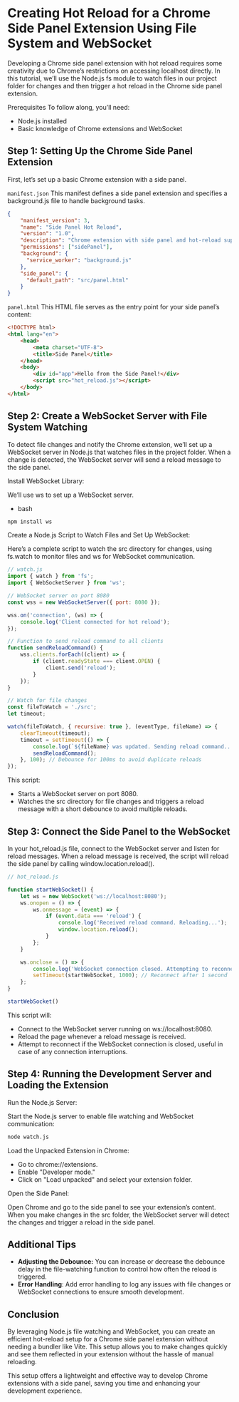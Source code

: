 # Creating Hot Reload for a Chrome Side Panel Extension Using File System and WebSocket
Developing a Chrome side panel extension with hot reload requires some creativity due to Chrome’s restrictions on accessing localhost directly. In this tutorial, we’ll use the Node.js fs module to watch files in our project folder for changes and then trigger a hot reload in the Chrome side panel extension.

Prerequisites
To follow along, you’ll need:

- Node.js installed
- Basic knowledge of Chrome extensions and WebSocket

## Step 1: Setting Up the Chrome Side Panel Extension
First, let’s set up a basic Chrome extension with a side panel.

`manifest.json`
This manifest defines a side panel extension and specifies a background.js file to handle background tasks.

```json
{
    "manifest_version": 3,
    "name": "Side Panel Hot Reload",
    "version": "1.0",
    "description": "Chrome extension with side panel and hot-reload support.",
    "permissions": ["sidePanel"],
    "background": {
      "service_worker": "background.js"
    },
    "side_panel": {
      "default_path": "src/panel.html"
    }
}
```
`panel.html`
This HTML file serves as the entry point for your side panel’s content:

```html
<!DOCTYPE html>
<html lang="en">
    <head>
        <meta charset="UTF-8">
        <title>Side Panel</title>
    </head>
    <body>
        <div id="app">Hello from the Side Panel!</div>
        <script src="hot_reload.js"></script>
    </body>
</html>
```

## Step 2: Create a WebSocket Server with File System Watching
To detect file changes and notify the Chrome extension, we’ll set up a WebSocket server in Node.js that watches files in the project folder. When a change is detected, the WebSocket server will send a reload message to the side panel.

Install WebSocket Library:

We’ll use ws to set up a WebSocket server.

- bash
```sh
npm install ws
```
Create a Node.js Script to Watch Files and Set Up WebSocket:

Here’s a complete script to watch the src directory for changes, using fs.watch to monitor files and ws for WebSocket communication.

```javascript
// watch.js
import { watch } from 'fs';
import { WebSocketServer } from 'ws';

// WebSocket server on port 8080
const wss = new WebSocketServer({ port: 8080 });

wss.on('connection', (ws) => {
    console.log('Client connected for hot reload');
});

// Function to send reload command to all clients
function sendReloadCommand() {
    wss.clients.forEach((client) => {
        if (client.readyState === client.OPEN) {
            client.send('reload');
        }
    });
}

// Watch for file changes
const fileToWatch = './src';
let timeout;

watch(fileToWatch, { recursive: true }, (eventType, fileName) => {
    clearTimeout(timeout);
    timeout = setTimeout(() => {
        console.log(`${fileName} was updated. Sending reload command...`);
        sendReloadCommand();
    }, 100); // Debounce for 100ms to avoid duplicate reloads
});
```
This script:

- Starts a WebSocket server on port 8080.
- Watches the src directory for file changes and triggers a reload message with a short debounce to avoid multiple reloads.

## Step 3: Connect the Side Panel to the WebSocket
In your hot_reload.js file, connect to the WebSocket server and listen for reload messages. When a reload message is received, the script will reload the side panel by calling window.location.reload().

```javascript
// hot_reload.js

function startWebSocket() {
    let ws = new WebSocket('ws://localhost:8080');
    ws.onopen = () => {
        ws.onmessage = (event) => {
            if (event.data === 'reload') {
                console.log('Received reload command. Reloading...');
                window.location.reload();
            }
        };
    }

    ws.onclose = () => {
        console.log('WebSocket connection closed. Attempting to reconnect...');
        setTimeout(startWebSocket, 1000); // Reconnect after 1 second
    };
}

startWebSocket()
```
This script will:

- Connect to the WebSocket server running on ws://localhost:8080.
- Reload the page whenever a reload message is received.
- Attempt to reconnect if the WebSocket connection is closed, useful in case of any connection interruptions.

## Step 4: Running the Development Server and Loading the Extension
Run the Node.js Server:

Start the Node.js server to enable file watching and WebSocket communication:

```bash
node watch.js
```
Load the Unpacked Extension in Chrome:

- Go to chrome://extensions.
- Enable "Developer mode."
- Click on "Load unpacked" and select your extension folder.

Open the Side Panel:

Open Chrome and go to the side panel to see your extension’s content.
When you make changes in the src folder, the WebSocket server will detect the changes and trigger a reload in the side panel.

## Additional Tips
- **Adjusting the Debounce:**  You can increase or decrease the debounce delay in the file-watching function to control how often the reload is triggered.
- **Error Handling**: Add error handling to log any issues with file changes or WebSocket connections to ensure smooth development.

## Conclusion
By leveraging Node.js file watching and WebSocket, you can create an efficient hot-reload setup for a Chrome side panel extension without needing a bundler like Vite. This setup allows you to make changes quickly and see them reflected in your extension without the hassle of manual reloading.

This setup offers a lightweight and effective way to develop Chrome extensions with a side panel, saving you time and enhancing your development experience.
